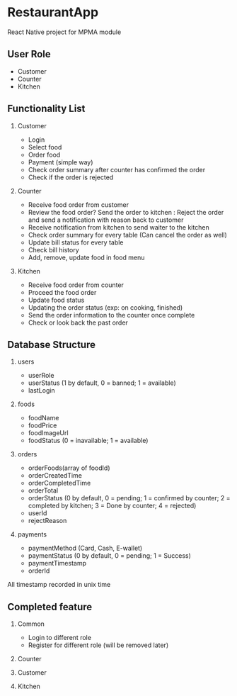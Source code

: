 # RestaurantApp

React Native project for MPMA module

## User Role

- Customer
- Counter
- Kitchen

## Functionality List

1. Customer

   - Login
   - Select food
   - Order food
   - Payment (simple way)
   - Check order summary after counter has confirmed the order
   - Check if the order is rejected

2. Counter

   - Receive food order from customer
   - Review the food order? Send the order to kitchen : Reject the order and send a notification with reason back to customer
   - Receive notification from kitchen to send waiter to the kitchen
   - Check order summary for every table (Can cancel the order as well)
   - Update bill status for every table
   - Check bill history
   - Add, remove, update food in food menu

3. Kitchen

   - Receive food order from counter
   - Proceed the food order
   - Update food status
   - Updating the order status (exp: on cooking, finished)
   - Send the order information to the counter once complete
   - Check or look back the past order

## Database Structure

1. users

   - userRole
   - userStatus (1 by default, 0 = banned; 1 = available)
   - lastLogin

2. foods

   - foodName
   - foodPrice
   - foodImageUrl
   - foodStatus (0 = inavailable; 1 = available)

3. orders

   - orderFoods(array of foodId)
   - orderCreatedTime
   - orderCompletedTime
   - orderTotal
   - orderStatus (0 by default, 0 = pending; 1 = confirmed by counter; 2 = completed by kitchen; 3 = Done by counter; 4 = rejected)
   - userId
   - rejectReason

4. payments

   - paymentMethod (Card, Cash, E-wallet)
   - paymentStatus (0 by default, 0 = pending; 1 = Success)
   - paymentTimestamp
   - orderId

All timestamp recorded in unix time

## Completed feature

1. Common

   - Login to different role
   - Register for different role (will be removed later)

2. Counter

3. Customer

4. Kitchen
